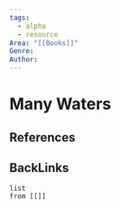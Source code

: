 ```yaml
---
tags:
  - alpha
  - resource
Area: "[[Books]]"
Genre:
Author:
---
```

# Many Waters



## References



## BackLinks

```dataview
list
from [[]]
```

